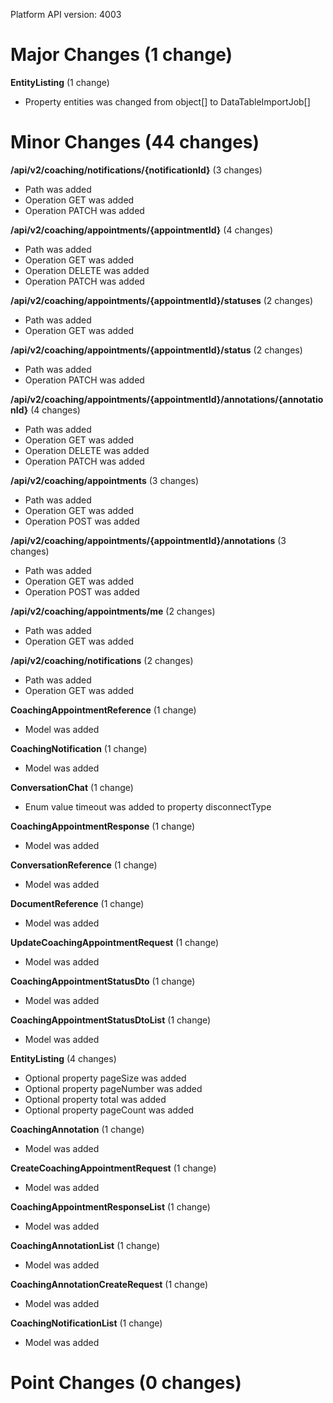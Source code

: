 Platform API version: 4003


# Major Changes (1 change)

**EntityListing** (1 change)

* Property entities was changed from object[] to DataTableImportJob[]


# Minor Changes (44 changes)

**/api/v2/coaching/notifications/{notificationId}** (3 changes)

* Path was added
* Operation GET was added
* Operation PATCH was added

**/api/v2/coaching/appointments/{appointmentId}** (4 changes)

* Path was added
* Operation GET was added
* Operation DELETE was added
* Operation PATCH was added

**/api/v2/coaching/appointments/{appointmentId}/statuses** (2 changes)

* Path was added
* Operation GET was added

**/api/v2/coaching/appointments/{appointmentId}/status** (2 changes)

* Path was added
* Operation PATCH was added

**/api/v2/coaching/appointments/{appointmentId}/annotations/{annotationId}** (4 changes)

* Path was added
* Operation GET was added
* Operation DELETE was added
* Operation PATCH was added

**/api/v2/coaching/appointments** (3 changes)

* Path was added
* Operation GET was added
* Operation POST was added

**/api/v2/coaching/appointments/{appointmentId}/annotations** (3 changes)

* Path was added
* Operation GET was added
* Operation POST was added

**/api/v2/coaching/appointments/me** (2 changes)

* Path was added
* Operation GET was added

**/api/v2/coaching/notifications** (2 changes)

* Path was added
* Operation GET was added

**CoachingAppointmentReference** (1 change)

* Model was added

**CoachingNotification** (1 change)

* Model was added

**ConversationChat** (1 change)

* Enum value timeout was added to property disconnectType

**CoachingAppointmentResponse** (1 change)

* Model was added

**ConversationReference** (1 change)

* Model was added

**DocumentReference** (1 change)

* Model was added

**UpdateCoachingAppointmentRequest** (1 change)

* Model was added

**CoachingAppointmentStatusDto** (1 change)

* Model was added

**CoachingAppointmentStatusDtoList** (1 change)

* Model was added

**EntityListing** (4 changes)

* Optional property pageSize was added
* Optional property pageNumber was added
* Optional property total was added
* Optional property pageCount was added

**CoachingAnnotation** (1 change)

* Model was added

**CreateCoachingAppointmentRequest** (1 change)

* Model was added

**CoachingAppointmentResponseList** (1 change)

* Model was added

**CoachingAnnotationList** (1 change)

* Model was added

**CoachingAnnotationCreateRequest** (1 change)

* Model was added

**CoachingNotificationList** (1 change)

* Model was added


# Point Changes (0 changes)
